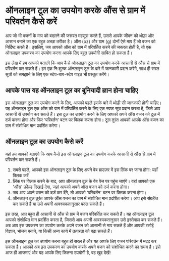 ऑनलाइन टूल का उपयोग करके औंस से ग्राम में परिवर्तन कैसे करें
============================================================

आप जो भी वजनों के माप को बदलने की जरूरत महसूस करते हैं, उससे आपके जीवन को थोड़ा और आसान बनाने का एक बहुत अच्छा तरीका है। औंस (oz) और ग्राम (g) दोनों ऐसे माप हैं जो वजन को निर्दिष्ट करते हैं। इसलिए, जब आपको ऑंस को ग्राम में परिवर्तित करने की जरूरत होती है, तो एक ऑनलाइन उपकरण का उपयोग करना आपके लिए बहुत उपयोगी साबित हो सकता है।

इस लेख में हम आपको बताएंगे कि आप कैसे ऑनलाइन टूल का उपयोग करके आसानी से औंस से ग्राम में परिवर्तन कर सकते हैं। हम एक नि:शुल्क ऑनलाइन टूल के बारे में जानकारी प्रदान करेंगे, साथ ही सरल सूत्रों को समझाने के लिए एक स्टेप-बाय-स्टेप गाइड भी प्रस्तुत करेंगे।

आपके पास यह ऑनलाइन टूल का बुनियादी ज्ञान होना चाहिए
---------------------------------------------------

इस ऑनलाइन टूल का उपयोग करने के लिए, आपको पहले इसके बारे में थोड़ी सी जानकारी होनी चाहिए। यह ऑनलाइन टूल एक ओंस को ग्राम में परिवर्तित करने के लिए एक स्पष्ट सूत्र प्रदान करता है, जिसे आप आसानी से उपयोग कर सकते हैं। इस टूल का उपयोग करने के लिए आपको अपने ऑंस वजन को टूल में दर्ज करना होगा और फिर 'परिवर्तन' बटन पर क्लिक करना होगा। टूल तुरंत आपको आपके ऑंस वजन का ग्राम में संशोधित मान प्रदर्शित करेगा।

ऑनलाइन टूल का उपयोग कैसे करें
-----------------------------

यहां हम आपको बताएंगे कि आप कैसे इस ऑनलाइन टूल का उपयोग करके आसानी से औंस से ग्राम में परिवर्तन कर सकते हैं।

1. सबसे पहले, आपको इस ऑनलाइन टूल के लिए अपने वेब ब्राउज़र में इस लिंक पर जाना होगा: यहाँ क्लिक करें
2. लिंक पर क्लिक करने के बाद, आप ऑनलाइन टूल के वेब पेज पर पहुंच जाएंगे। वहां आपको एक 'औंस' फ़ील्ड दिखाई देगा, जहां आपको अपने ऑंस वजन को दर्ज करना होगा।
3. जब आप अपने वजन को दर्ज कर देंगे, तो आपको 'परिवर्तन' बटन पर क्लिक करना होगा।
4. ऑनलाइन टूल तुरंत आपके ऑंस वजन का ग्राम में संशोधित मान प्रदर्शित करेगा। आप इसे संग्रहीत कर सकते हैं या उसे अपनी आवश्यकतानुसार बदल सकते हैं।

इस तरह, आप बहुत ही आसानी से औंस से ग्राम में वजन परिवर्तित कर सकते हैं। यह ऑनलाइन टूल आपको संशोधित मान प्रदर्शित करता है, जिससे आप अपनी आवश्यकतानुसार उसे इस्तेमाल कर सकते हैं। अब आप इस उपकरण का उपयोग करके अपने वजन को आसानी से माप सकते हैं और आपकी रसोई विज्ञान, भोजन बनाने, या किसी अन्य कार्य में तत्परता को बढ़ा सकते हैं।

इस ऑनलाइन टूल का उपयोग करना बहुत ही सरल है और यह आपके लिए वजन परिवर्तन में मदद कर सकता है। आपको अब इस उपकरण का उपयोग करके अपने वजन को संशोधित करने का समय है। इसे आज ही आजमाएं और यह आपके लिए कितना उपयोगी है, वह खुद देखें!